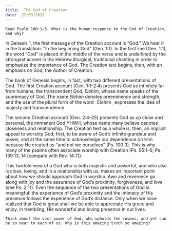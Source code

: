 ```yaml
---
title:  The God of Creation
date:  27/03/2022
---
```


`Read Psalm 100:1–3. What is the human response to the God of Creation, and why?`

In Genesis 1, the first message of the Creation account is “God.” We hear it in the translation: “In the beginning God” (Gen. 1:1). In the first line (Gen. 1:1), the word “God” is placed in the middle of the verse and is underlined by the strongest accent in the Hebrew liturgical, traditional chanting in order to emphasize the importance of God. The Creation text begins, then, with an emphasis on God, the Author of Creation.

The book of Genesis begins, in fact, with two different presentations of God. The first Creation account (Gen. 1:1–2:4) presents God as infinitely far from humans, the transcendent God, _Elohim_, whose name speaks of the supremacy of God. The name _Elohim_ denotes preeminence and strength, and the use of the plural form of the word _Elohim _expresses the idea of majesty and transcendence.

The second Creation account (Gen. 2:4–25) presents God as up close and personal, the immanent God YHWH, whose name many believe denotes closeness and relationship. The Creation text as a whole is, then, an implicit appeal to worship God; first, to be aware of God’s infinite grandeur and power, and at the same time to acknowledge our dependence on Him because He created us “and not we ourselves” (Ps. 100:3). This is why many of the psalms often associate worship with Creation (Ps. 95:1–6; Ps. 139:13, 14 [compare with Rev. 14:7]).

This twofold view of a God who is both majestic and powerful, and who also is close, loving, and in a relationship with us, makes an important point about how we should approach God in worship. Awe and reverence go along with joy and the assurance of God’s proximity, forgiveness, and love (see Ps. 2:11). Even the sequence of the two presentations of God is meaningful: the experience of God’s proximity and the intimacy of His presence follows the experience of God’s distance. Only when we have realized that God is great shall we be able to appreciate His grace and enjoy, in trembling, His wonderful and loving presence in our lives.

`Think about the vast power of God, who upholds the cosmos, and yet can be so near to each of us. Why is this amazing truth so amazing?`